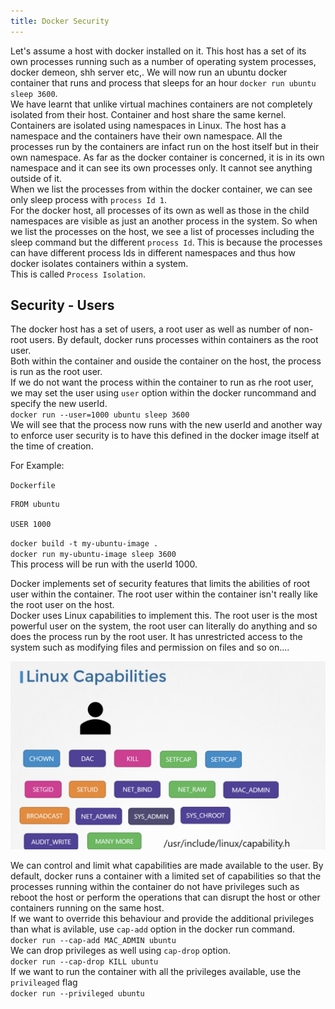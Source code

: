 ```yaml
---
title: Docker Security
---
```


Let's assume a host with docker installed on it. This host has a set of its own processes running such as a number of operating system processes, docker demeon, shh server etc,. We will now run an ubuntu docker container that runs and process that sleeps for an hour `docker run ubuntu sleep 3600`.  
We have learnt that unlike virtual machines containers are not completely isolated from their host. Container and host share the same kernel. Containers are isolated using namespaces in Linux. The host has a namespace and the containers have their own namespace. All the processes run by the containers are infact run on the host itself but in their own namespace. As far as the docker container is concerned, it is in its own namespace and it can see its own processes only. It cannot see anything outside of it.  
When we list the processes from within the docker container, we can see only sleep process with `process Id 1`.  
For the docker host, all processes of its own as well as those in the child namespaces are visible as just an another process in the system. So when we list the processes on the host, we see a list of processes including the sleep command but the different `process Id`. This is because the processes can have different process Ids in different namespaces and thus how docker isolates containers within a system.  
This is called `Process Isolation`.  

## Security - Users

The docker host has a set of users, a root user as well as number of non-root users. By default, docker runs processes within containers as the root user.   
Both within the container and ouside the container on the host, the process is run as the root user.  
If we do not want the process within the container to run as rhe root user, we may set the user using `user` option within the docker runcommand and specify the new userId.   
`docker run --user=1000 ubuntu sleep 3600`   
We will see that the process now runs with the new userId and another way to enforce user security is to have this defined in the docker image itself at the time of creation.

For Example: 

`Dockerfile` 
```
FROM ubuntu

USER 1000
```  
`docker build -t my-ubuntu-image .`  
`docker run my-ubuntu-image sleep 3600`  
This process will be run with the userId 1000.   

Docker implements set of security features that limits the abilities of root user within the container. The root user within the container isn't really like the root user on the host.   
Docker uses Linux capabilities to implement this. The root user is the most powerful user on the system, the root user can literally do anything and so does the process run by the root user. It has unrestricted access to the system such as modifying files and permission on files and so on....  

![Linux capabilities](Screens/Linux-capabilities.png)

We can control and limit what capabilities are made available to the user. By default, docker runs a container with a limited set of capabilities so that the processes running within the container do not have privileges such as reboot the host or perform the operations that can disrupt the host or other containers running on the same host.   
If we want to override this behaviour and provide the additional privileges than what is avilable, use `cap-add` option in the docker run command.   
`docker run --cap-add MAC_ADMIN ubuntu`   
We can drop privileges as well using `cap-drop` option.   
`docker run --cap-drop KILL ubuntu`   
If we want to run the container with all the privileges available, use the `privileaged` flag  
`docker run --privileged ubuntu`   


